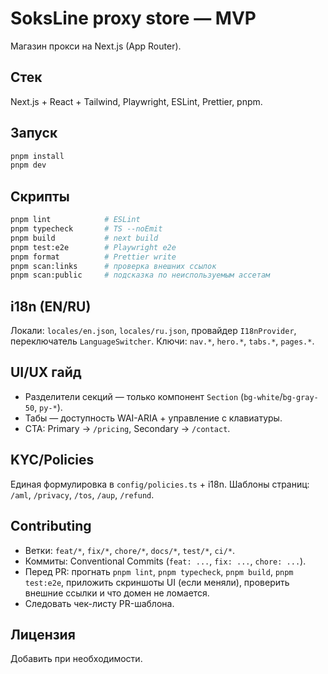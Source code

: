 # SoksLine proxy store — MVP

Магазин прокси на Next.js (App Router).

## Стек

Next.js + React + Tailwind, Playwright, ESLint, Prettier, pnpm.

## Запуск

```bash
pnpm install
pnpm dev
```

## Скрипты

```bash
pnpm lint            # ESLint
pnpm typecheck       # TS --noEmit
pnpm build           # next build
pnpm test:e2e        # Playwright e2e
pnpm format          # Prettier write
pnpm scan:links      # проверка внешних ссылок
pnpm scan:public     # подсказка по неиспользуемым ассетам
```

## i18n (EN/RU)

Локали: `locales/en.json`, `locales/ru.json`, провайдер `I18nProvider`, переключатель `LanguageSwitcher`.
Ключи: `nav.*`, `hero.*`, `tabs.*`, `pages.*`.

## UI/UX гайд

- Разделители секций — только компонент `Section` (`bg-white`/`bg-gray-50`, `py-*`).
- Табы — доступность WAI-ARIA + управление с клавиатуры.
- CTA: Primary → `/pricing`, Secondary → `/contact`.

## KYC/Policies

Единая формулировка в `config/policies.ts` + i18n.
Шаблоны страниц: `/aml`, `/privacy`, `/tos`, `/aup`, `/refund`.

## Contributing

- Ветки: `feat/*`, `fix/*`, `chore/*`, `docs/*`, `test/*`, `ci/*`.
- Коммиты: Conventional Commits (`feat: ...`, `fix: ...`, `chore: ...`).
- Перед PR: прогнать `pnpm lint`, `pnpm typecheck`, `pnpm build`, `pnpm test:e2e`, приложить скриншоты UI (если меняли), проверить внешние ссылки и что домен не ломается.
- Следовать чек-листу PR-шаблона.

## Лицензия

Добавить при необходимости.
